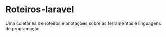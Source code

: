 # Roteiros-laravel
Uma coletânea de roteiros e anotações sobre as ferramentas e linguagens de programação
